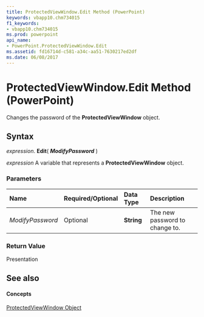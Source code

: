 ```yaml
---
title: ProtectedViewWindow.Edit Method (PowerPoint)
keywords: vbapp10.chm734015
f1_keywords:
- vbapp10.chm734015
ms.prod: powerpoint
api_name:
- PowerPoint.ProtectedViewWindow.Edit
ms.assetid: fd16714d-c581-a34c-aa51-7630217ed2df
ms.date: 06/08/2017
---
```



# ProtectedViewWindow.Edit Method (PowerPoint)

Changes the password of the  **ProtectedViewWindow** object.


## Syntax

 _expression_. **Edit**( **_ModifyPassword_** )

 _expression_ A variable that represents a **ProtectedViewWindow** object.


### Parameters



|**Name**|**Required/Optional**|**Data Type**|**Description**|
|:-----|:-----|:-----|:-----|
| _ModifyPassword_|Optional|**String**|The new password to change to.|

### Return Value

Presentation


## See also


#### Concepts


[ProtectedViewWindow Object](PowerPoint.ProtectedViewWindow.md)


